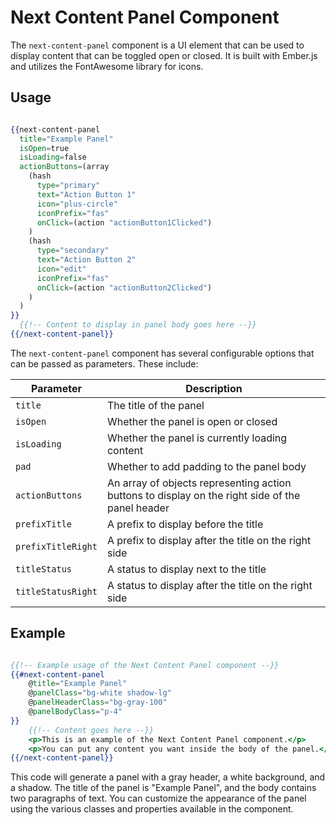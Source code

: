 # Next Content Panel Component

The `next-content-panel` component is a UI element that can be used to display content that can be toggled open or closed. It is built with Ember.js and utilizes the FontAwesome library for icons.

## Usage

```hbs

{{next-content-panel
  title="Example Panel"
  isOpen=true
  isLoading=false
  actionButtons=(array
    (hash
      type="primary"
      text="Action Button 1"
      icon="plus-circle"
      iconPrefix="fas"
      onClick=(action "actionButton1Clicked")
    )
    (hash
      type="secondary"
      text="Action Button 2"
      icon="edit"
      iconPrefix="fas"
      onClick=(action "actionButton2Clicked")
    )
  )
}}
  {{!-- Content to display in panel body goes here --}}
{{/next-content-panel}}


```

The `next-content-panel` component has several configurable options that can be passed as parameters. These include:

| Parameter | Description |
| --- | --- |
| `title` | The title of the panel |
| `isOpen` | Whether the panel is open or closed |
| `isLoading` | Whether the panel is currently loading content |
| `pad` | Whether to add padding to the panel body |
| `actionButtons` | An array of objects representing action buttons to display on the right side of the panel header |
| `prefixTitle` | A prefix to display before the title |
| `prefixTitleRight` | A prefix to display after the title on the right side |
| `titleStatus` | A status to display next to the title |
| `titleStatusRight` | A status to display after the title on the right side |


## Example

```hbs

{{!-- Example usage of the Next Content Panel component --}}
{{#next-content-panel
    @title="Example Panel"
    @panelClass="bg-white shadow-lg"
    @panelHeaderClass="bg-gray-100"
    @panelBodyClass="p-4"
}}
    {{!-- Content goes here --}}
    <p>This is an example of the Next Content Panel component.</p>
    <p>You can put any content you want inside the body of the panel.</p>
{{/next-content-panel}}


```

This code will generate a panel with a gray header, a white background, and a shadow. The title of the panel is "Example Panel", and the body contains two paragraphs of text. You can customize the appearance of the panel using the various classes and properties available in the component.







